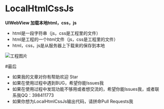 # LocalHtmlCssJs

**UIWebView 加载本地html，css，js**
- html是一段字符串（js，css是工程里的文件）
- html是工程的一个html文件（js，css是工程里的文件）
- html，css，js是从服务器上下载来的保存到本地


![工程图片](http://upload-images.jianshu.io/upload_images/101810-bf71aef3befc373e.png?imageMogr2/auto-orient/strip%7CimageView2/2/w/1240)


#最后
- 如果我的文章对你有帮助欢迎 Star  
- 如果在使用过程中遇到BUG，希望你能Issues我
- 如果在使用过程中发现功能不够用或者想交流的，希望你能Issues我，或者联系我QQ：398411773
- 如果你想为LocalHtmlCssJs输出代码，请拼命Pull Requests我
